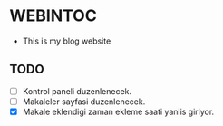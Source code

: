 # WEBINTOC
 - This is my blog website

## TODO
 - [ ] Kontrol paneli duzenlenecek.
 - [ ] Makaleler sayfasi duzenlenecek.
 - [x] Makale eklendigi zaman ekleme saati yanlis giriyor.